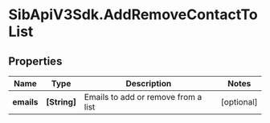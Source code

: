 # SibApiV3Sdk.AddRemoveContactToList

## Properties
Name | Type | Description | Notes
------------ | ------------- | ------------- | -------------
**emails** | **[String]** | Emails to add or remove from a list | [optional] 


